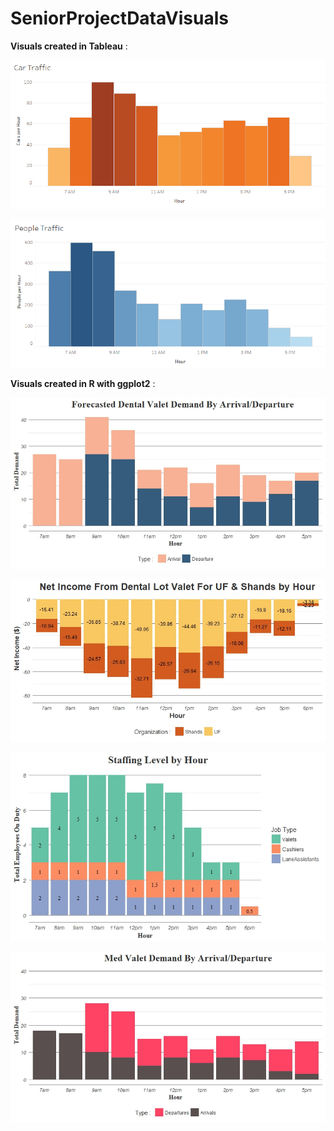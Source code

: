 # SeniorProjectDataVisuals

**Visuals created in Tableau** :

![carTriffic](https://github.com/DanOKeefe/SeniorProjectDataVisuals/blob/master/carTraffic.PNG)

![peopleTraffic](https://github.com/DanOKeefe/SeniorProjectDataVisuals/blob/master/peopleTraffic.PNG)

**Visuals created in R with ggplot2** :

![DentalValetDemand](https://github.com/DanOKeefe/SeniorProjectDataVisuals/blob/master/DentalValetDemandPandD.jpeg)

![ForecastedNetIncome](https://github.com/DanOKeefe/SeniorProjectDataVisuals/blob/master/NetIncome.jpeg)

![StaffScheduled](https://github.com/DanOKeefe/SeniorProjectDataVisuals/blob/master/ValetStaffingLevels.jpeg)

![MedValetDemand](https://github.com/DanOKeefe/SeniorProjectDataVisuals/blob/master/medComparedToDental.jpeg)
